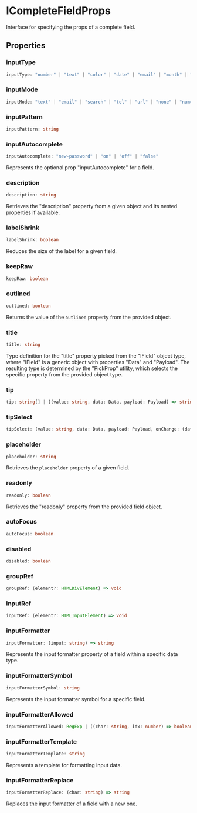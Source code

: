 # ICompleteFieldProps

Interface for specifying the props of a complete field.

## Properties

### inputType

```ts
inputType: "number" | "text" | "color" | "date" | "email" | "month" | "password" | "search" | "tel" | "time" | "url" | "week"
```

### inputMode

```ts
inputMode: "text" | "email" | "search" | "tel" | "url" | "none" | "numeric" | "decimal"
```

### inputPattern

```ts
inputPattern: string
```

### inputAutocomplete

```ts
inputAutocomplete: "new-password" | "on" | "off" | "false"
```

Represents the optional prop "inputAutocomplete" for a field.

### description

```ts
description: string
```

Retrieves the "description" property from a given object and its nested properties if available.

### labelShrink

```ts
labelShrink: boolean
```

Reduces the size of the label for a given field.

### keepRaw

```ts
keepRaw: boolean
```

### outlined

```ts
outlined: boolean
```

Returns the value of the `outlined` property from the provided object.

### title

```ts
title: string
```

Type definition for the "title" property picked from the "IField" object type,
where "IField" is a generic object with properties "Data" and "Payload".
The resulting type is determined by the "PickProp" utility, which selects the specific property
from the provided object type.

### tip

```ts
tip: string[] | ((value: string, data: Data, payload: Payload) => string[] | Promise<string[]>)
```

### tipSelect

```ts
tipSelect: (value: string, data: Data, payload: Payload, onChange: (data: Data) => void) => void
```

### placeholder

```ts
placeholder: string
```

Retrieves the `placeholder` property of a given field.

### readonly

```ts
readonly: boolean
```

Retrieves the "readonly" property from the provided field object.

### autoFocus

```ts
autoFocus: boolean
```

### disabled

```ts
disabled: boolean
```

### groupRef

```ts
groupRef: (element?: HTMLDivElement) => void
```

### inputRef

```ts
inputRef: (element?: HTMLInputElement) => void
```

### inputFormatter

```ts
inputFormatter: (input: string) => string
```

Represents the input formatter property of a field within a specific data type.

### inputFormatterSymbol

```ts
inputFormatterSymbol: string
```

Represents the input formatter symbol for a specific field.

### inputFormatterAllowed

```ts
inputFormatterAllowed: RegExp | ((char: string, idx: number) => boolean)
```

### inputFormatterTemplate

```ts
inputFormatterTemplate: string
```

Represents a template for formatting input data.

### inputFormatterReplace

```ts
inputFormatterReplace: (char: string) => string
```

Replaces the input formatter of a field with a new one.
